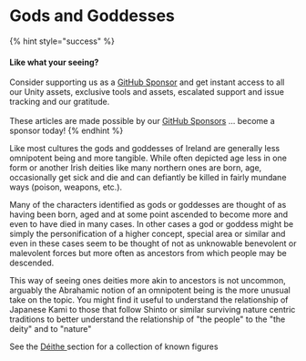# Gods and Goddesses

{% hint style="success" %}
#### Like what your seeing?

Consider supporting us as a [GitHub Sponsor](../../../../company/concepts/become-a-sponsor.md) and get instant access to all our Unity assets, exclusive tools and assets, escalated support and issue tracking and our gratitude.\
\
These articles are made possible by our [GitHub Sponsors](https://github.com/sponsors/heathen-engineering) ... become a sponsor today!
{% endhint %}

Like most cultures the gods and goddesses of Ireland are generally less omnipotent being and more tangible. While often depicted age less in one form or another Irish deities like many northern ones are born, age, occasionally get sick and die and can defiantly be killed in fairly mundane ways (poison, weapons, etc.).

Many of the characters identified as gods or goddesses are thought of as having been born, aged and at some point ascended to become more and even to have died in many cases. In other cases a god or goddess might be simply the personification of a higher concept, special area or similar and even in these cases seem to be thought of not as unknowable benevolent or malevolent forces but more often as ancestors from which people may be descended.

This way of seeing ones deities more akin to ancestors is not uncommon, arguably the Abrahamic notion of an omnipotent being is the more unusual take on the topic. You might find it useful to understand the relationship of Japanese Kami to those that follow Shinto or similar surviving nature centric traditions to better understand the relationship of "the people" to the "the deity" and to "nature"

See the [Déithe ](../../folklore/characters/deithe/)section for a collection of known figures
